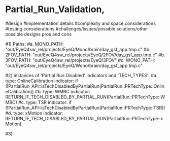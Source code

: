 # Partial_Run_Validation, 
#design 
#implementation details
#complexity and space considerations
#testing considerations
#challenges/issues/possible solutions/other possible designs pros and cons


#1) Paths:
#a. MONO_PATH: "out/EyeQ4sw_rel/projects/EyeQ/Mono/brain/day_gsf_app.tmp.c"
#b. 2FOV_PATH: "out/EyeQ4sw_rel/projects/EyeQ/2FOV/day_gsf_app.tmp.c"
#b. 3FOV_PATH: "out/EyeQ4sw_rel/projects/EyeQ/3FOV"
#c. WONO_PATH: "out/EyeQ4sw_rel/projects/EyeQ/Wono/brain/day_gsf_app.tmp.c"

#2) instances of 'Partial Run Disabled' indicators and 'TECH_TYPES':
#a. 
    type: OnlineCalibration 
    indicator: if (!PartialRun_API::isTechDisabledByPartialRun(PartialRun::PRTechType::OnlineCalibration))
#b. 
    type: WMBC
    indicator: RETURN_IF_TECH_DISABLED_BY_PARTIAL_RUN(PartialRun::PRTechType::WMBC)
#c.
    type: TSR
    indicator: if (!PartialRun_API::isTechDisabledByPartialRun(PartialRun::PRTechType::TSR))
#d.
    type: xMotion
    indicator: RETURN_IF_TECH_DISABLED_BY_PARTIAL_RUN(PartialRun::PRTechType::xMotion)

#3)
